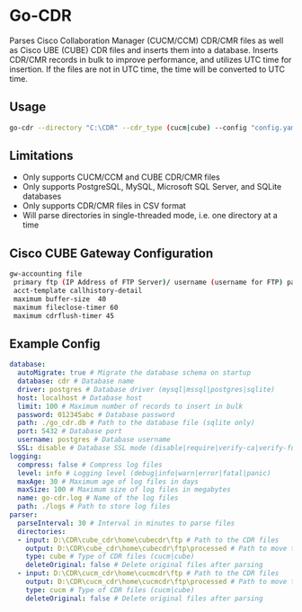 # Go-CDR

Parses Cisco Collaboration Manager (CUCM/CCM) CDR/CMR files as well as Cisco UBE (CUBE) CDR files and inserts them into a database.
Inserts CDR/CMR records in bulk to improve performance, and utilizes UTC time for insertion. If the files are not in UTC time, the time will be converted to UTC time.

## Usage

``` bash
go-cdr --directory "C:\CDR" --cdr_type (cucm|cube) --config "config.yaml"
```

## Limitations

* Only supports CUCM/CCM and CUBE CDR/CMR files
* Only supports PostgreSQL, MySQL, Microsoft SQL Server, and SQLite databases
* Only supports CDR/CMR files in CSV format
* Will parse directories in single-threaded mode, i.e. one directory at a time

## Cisco CUBE Gateway Configuration

``` bash
gw-accounting file
 primary ftp (IP Address of FTP Server)/ username (username for FTP) password (password for FTP)
 acct-template callhistory-detail
 maximum buffer-size  40
 maximum fileclose-timer 60
 maximum cdrflush-timer 45
```

## Example Config

``` yaml
database:
  autoMigrate: true # Migrate the database schema on startup
  database: cdr # Database name
  driver: postgres # Database driver (mysql|mssql|postgres|sqlite)
  host: localhost # Database host
  limit: 100 # Maximum number of records to insert in bulk
  password: 012345abc # Database password
  path: ./go_cdr.db # Path to the database file (sqlite only)
  port: 5432 # Database port
  username: postgres # Database username
  SSL: disable # Database SSL mode (disable|require|verify-ca|verify-full)
logging:
  compress: false # Compress log files
  level: info # Logging level (debug|info|warn|error|fatal|panic)
  maxAge: 30 # Maximum age of log files in days
  maxSize: 100 # Maximum size of log files in megabytes
  name: go-cdr.log # Name of the log files
  path: ./logs # Path to store log files
parser:
  parseInterval: 30 # Interval in minutes to parse files
  directories:
  - input: D:\CDR\cube_cdr\home\cubecdr\ftp # Path to the CDR files
    output: D:\CDR\cube_cdr\home\cubecdr\ftp\processed # Path to move the CDR files after parsing
    type: cube # Type of CDR files (cucm|cube)
    deleteOriginal: false # Delete original files after parsing
  - input: D:\CDR\cucm_cdr\home\cucmcdr\ftp # Path to the CDR files
    output: D:\CDR\cucm_cdr\home\cucmcdr\ftp\processed # Path to move the CDR files after parsing
    type: cucm # Type of CDR files (cucm|cube)
    deleteOriginal: false # Delete original files after parsing
```
